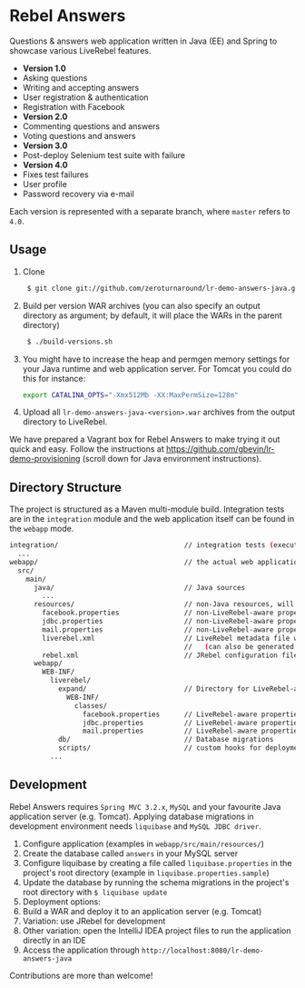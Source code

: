 # Rebel Answers #
Questions & answers web application written in Java (EE) and Spring to showcase various LiveRebel features.

* **Version 1.0**
 * Asking questions
 * Writing and accepting answers
 * User registration & authentication
 * Registration with Facebook
* **Version 2.0**
 * Commenting questions and answers
 * Voting questions and answers
* **Version 3.0**
 * Post-deploy Selenium test suite with failure
* **Version 4.0**
 * Fixes test failures
 * User profile
 * Password recovery via e-mail

Each version is represented with a separate branch, where `master` refers to `4.0`.

## Usage ##

1. Clone 
 
    ```bash
     $ git clone git://github.com/zeroturnaround/lr-demo-answers-java.git
     ```

2. Build per version WAR archives (you can also specify an output directory as argument; by default, it will place the WARs in the parent directory)
 
    ```bash
     $ ./build-versions.sh
     ```
3. You might have to increase the heap and permgen memory settings for your Java runtime and web application server. For Tomcat you could do this for instance:

    ```bash
    export CATALINA_OPTS="-Xmx512Mb -XX:MaxPermSize=128m"
    ```

4. Upload all `lr-demo-answers-java-<version>.war` archives from the output directory to LiveRebel.

We have prepared a Vagrant box for Rebel Answers to make trying it out quick and easy. Follow the instructions at https://github.com/gbevin/lr-demo-provisioning (scroll down for Java environment instructions).

## Directory Structure ##
The project is structured as a Maven multi-module build. Integration tests are in the `integration` module and the web application itself can be found in the `webapp` mode.

```bash
integration/                               // integration tests (executed automatically after deployment)
  ...
webapp/                                    // the actual web application
  src/
    main/
      java/                                // Java sources
        ...
      resources/                           // non-Java resources, will be placed in `WEB-INF/classes` in the final WAR
        facebook.properties                // non-LiveRebel-aware properties file for Facebook integration
        jdbc.properties                    // non-LiveRebel-aware properties file for JDBC connection
        mail.properties                    // non-LiveRebel-aware properties file for SMTP connection
        liverebel.xml                      // LiveRebel metadata file with application name and version
                                           //   (can also be generated with Maven plugin or specified when uploading package to Command Center)
        rebel.xml                          // JRebel configuration file (not needed for LiveRebel, but handy when you use JRebel in development)
      webapp/
        WEB-INF/
          liverebel/
            expand/                        // Directory for LiveRebel-aware configuration files
              WEB-INF/
                classes/
                  facebook.properties      // LiveRebel-aware properties file for Facebook integration
                  jdbc.properties          // LiveRebel-aware properties file for JDBC connection
                  mail.properties          // LiveRebel-aware properties file for SMTP connection
            db/                            // Database migrations
            scripts/                       // custom hooks for deployment/update (shell scripts)
          ...
```

## Development ##
Rebel Answers requires `Spring MVC 3.2.x`, `MySQL` and your favourite Java application server (e.g. Tomcat). Applying database migrations in development environment needs `liquibase` and `MySQL JDBC driver`.

1. Configure application (examples in `webapp/src/main/resources/`)
2. Create the database called `answers` in your MySQL server
3. Configure liquibase by creating a file called `liquibase.properties` in the project's root directory (example in `liquibase.properties.sample`)
4. Update the database by running the schema migrations in the project's root directory with `$ liquibase update`
5. Deployment options:
  1. Build a WAR and deploy it to an application server (e.g. Tomcat)
  2. Variation: use JRebel for development
  3. Other variation: open the IntelliJ IDEA project files to run the application directly in an IDE
6. Access the application through `http://localhost:8080/lr-demo-answers-java`

Contributions are more than welcome!
